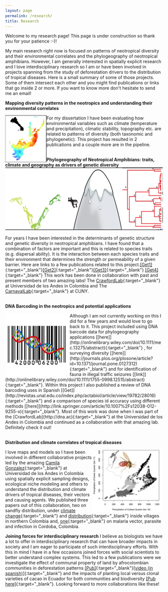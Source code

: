 ```yaml
---
layout: page
permalink: /research/
title: Research
---
```



Welcome to my research page! This page is under construction so thank you for your patience :-)!  

  
  
My main research right now is focused on patterns of neotropical diversity and their environmental correlates and the phylogeography of neotropical amphibians. However, I am generally interested in spatially explicit research and I love interdisciplinary research so I am or have been involved in projects spanning from the study of deforestation drivers to the distribution of tropical diseases. Here is a small summary of some of those projects. Some of them intersect each other and you might find publications or links that go inside 2 or more. If you want to know more don't hesitate to send me an email! 

<strong>Mapping diversity patterns in the neotropics and understanding their environmental correlates</strong>  

<img style="float: left;" src="/images/AF_diversity.png" height="150">
For my dissertation I have been evaluating how environmental variables such as climate (temperature and precipitation), climatic stability, topography etc. are related to patterns of diversity (both taxonomic and phylogenetic). This project has resulted in 2 publications and a couple more are in the pipeline. 
  
&nbsp;
&nbsp;
<br>
<strong>Phylogeography of Neotropical Amphibians: traits, climate and geography as drivers of genetic diversity</strong>
<img src="/images/traits_phylo.png" height="200">  

For years I have been interested in the determinants of genetic structure and genetic diversity in neotropical amphibians. I have found that a combination of factors are important and this is related to species traits (e.g. dispersal ability). It is the interaction between each species traits and their environment that determines the strength or permeability of a given barrier. Here are links to a few publications related to this project.[[Get1]](https://escholarship.org/uc/item/32g8q7x3){:target="_blank"}[[Get2]](https://rdcu.be/9Y1T){:target="_blank"}[[Get3]](http://onlinelibrary.wiley.com/doi/10.1111/mec.13275/abstract){:target="_blank"} [[Get4]](http://journals.plos.org/plosone/article?id=10.1371/journal.pone.0127312){:target="_blank"}
This work has been done in collaboration with past and present members of two amazing labs! The [CrawfordLab](http://dna.ac){:target="_blank"} at Universidad de los Andes in Colombia and The [CarnavalLab](https://www.carnavallab.org){:target="_blank"} at CUNY. 
  
&nbsp;
&nbsp;
<br>
<strong>DNA Barcoding in the neotropics and potential applications</strong>  

<img style="float: left;" src="/images/dnabarcode.jpg" height="200">
Although I am not currently working on this I did for a few years and would love to go back to it. This project included using DNA barcode data for phylogeography applications [[here]](http://onlinelibrary.wiley.com/doi/10.1111/mec.13275/abstract){:target="_blank"} , for surveying diversity [[here]](http://journals.plos.org/plosone/article?id=10.1371/journal.pone.0127312){:target="_blank"} and for identification of fauna in illegal traffic seizures [[link]](http://onlinelibrary.wiley.com/doi/10.1111/1755-0998.12515/abstract){:target="_blank"}. Within this project I also published a review of DNA barcoding uses in Spanish [[Get]](http://revistas.unal.edu.co/index.php/actabiol/article/view/19782/28016){:target="_blank"} and a comparison of species id accuracy using different methods [[here]](http://link.springer.com/article/10.1007%2Fs12038-012-9255-x){:target="_blank"}.  
Most of this work was done when I was part of the [CrawfordLab](http://dna.ac){:target="_blank"} at the Universidad de los Andes in Colombia and continued as a collaboration with that amazing lab. Definitely check it out! 
  
&nbsp;
&nbsp;
<br>
<strong>Distribution and climate correlates of tropical diseases</strong>  

<img style="float: right;" src="/images/web_tropicaldis.jpg" height="200"> I love maps and models so I have been involved in different collaborative projects led by the amazing [Camila Gonzalez](https://cimpat.uniandes.edu.co){:target="_blank"} at Universidad de los Andes in Colombia using spatially explicit sampling designs, ecological niche modeling and others to understand the distribution and climate drivers of tropical diseases, their vectors and causing agents. 
We published three papers out of this collaboration, two on sandfly distribution, under [climate change](http://www.sciencedirect.com/science/article/pii/S0001706X13002192){:target="_blank"} and [distribution](http://journals.plos.org/plosone/article?id=10.1371/journal.pone.0190686){:target="_blank"} inside villages in northern Colombia and, [one](http://www.sciencedirect.com/science/article/pii/S0001706X13002192){:target="_blank"} on malaria vector, parasite and infection in Cordoba, Colombia.  
  
  
  
  
  
<strong>Joining forces for interdisciplinary research</strong>
I believe as biologists we have a lot to offer in interdisciplinary research that can have broader impacts in society and I am eager to participate of such interdisciplinary efforts. With this in mind I have in a few occasions joined forces with social scientists to better understand complex systems. This led to a few publications were we investigate the effect of communal property of land by afrocolombian communities in deforestation patterns [[Pub]](https://www.sciencedirect.com/science/article/pii/S0305750X19304863?dgcid=coauthor&amp;fbclid=IwAR3_2VE5mpYfSoeiTJwEysEGrzOSHdIL15MFwEvnfvGEhJuJ3Z-q7xnt8Yo){:target="_blank"}[[video (in spanish)]](https://www.youtube.com/watch?v=EXDzZW6zUX8&t=2s){:target="_blank"}
 and the impacts of planting local versus clonal varieties of cacao in Ecuador for both communities and biodiversity [[Pub here]](http://onlinelibrary.wiley.com/doi/10.1002/bse.2011/full){:target="_blank"}. Looking forward to more collaborations like these!

